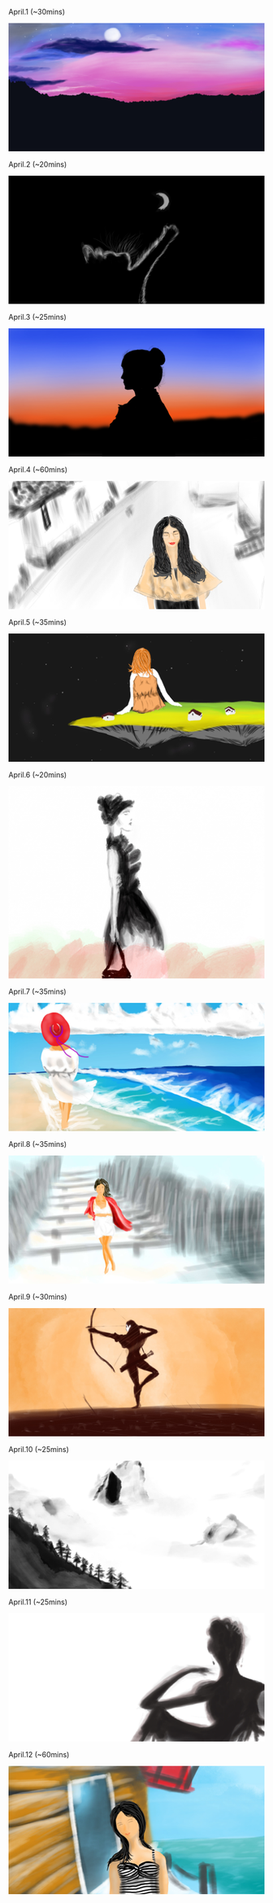 April.1 (~30mins)

![Night](1.jpg)

April.2 (~20mins)

![Cat](2.jpg)

April.3 (~25mins)

![Night](3.jpg)

April.4 (~60mins)

![Hug8217](4.jpg)

April.5 (~35mins)

![Star Girl](5.jpg)

April.6 (~20mins)

![Vocation](6.jpg)

April.7 (~35mins)

![Beach](7.jpg)

April.8 (~35mins)

![Walk](8.jpg)

April.9 (~30mins)

![Hero](9.jpg)

April.10 (~25mins)

![Mountain](10.jpg)

April.11 (~25mins)

![History](11.jpg)

April.12 (~60mins)

![Malay](12.jpg)

